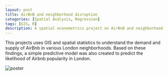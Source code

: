 ```yaml
---
layout: post
title: AirBnB and neighborhood disruption
categories: [Spatial Analysis, Regression]
tags: [GIS, R]
description: A spatial econometrics project on AirBnB and neighborhood disruption.
---
```

This projects uses GIS and spatial statistics to understand the demand and supply of AirBnb in various London neighborhoods. Based on these findings, a simple predictive model was also created to predict the likelihood of Airbnb popularity in London.

![poster](https://github.com/jolene-lim/jolene-lim.github.io/blob/master/Project_Materials/airbnb_spatial_analysis/airbnb_poster.jpg)
